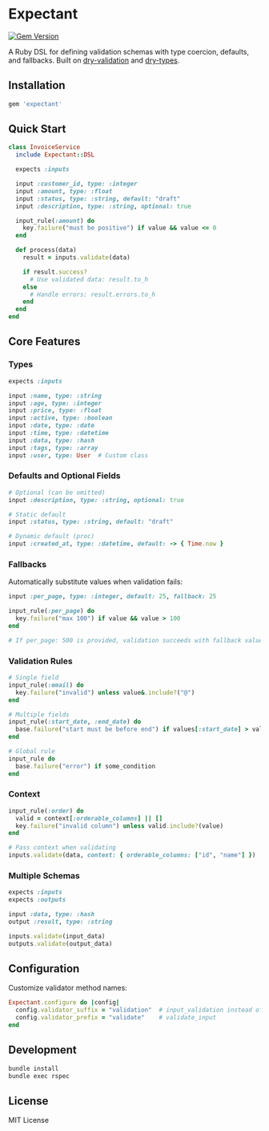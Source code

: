 # Expectant

[![Gem Version](https://img.shields.io/gem/v/expectant?style=flat&label=Expectant)](https://rubygems.org/gems/expectant)

A Ruby DSL for defining validation schemas with type coercion, defaults, and fallbacks. Built on [dry-validation](https://dry-rb.org/gems/dry-validation/) and [dry-types](https://dry-rb.org/gems/dry-types/).

## Installation

```ruby
gem 'expectant'
```

## Quick Start

```ruby
class InvoiceService
  include Expectant::DSL

  expects :inputs

  input :customer_id, type: :integer
  input :amount, type: :float
  input :status, type: :string, default: "draft"
  input :description, type: :string, optional: true

  input_rule(:amount) do
    key.failure("must be positive") if value && value <= 0
  end

  def process(data)
    result = inputs.validate(data)

    if result.success?
      # Use validated data: result.to_h
    else
      # Handle errors: result.errors.to_h
    end
  end
end
```

## Core Features

### Types

```ruby
expects :inputs

input :name, type: :string
input :age, type: :integer
input :price, type: :float
input :active, type: :boolean
input :date, type: :date
input :time, type: :datetime
input :data, type: :hash
input :tags, type: :array
input :user, type: User  # Custom class
```

### Defaults and Optional Fields

```ruby
# Optional (can be omitted)
input :description, type: :string, optional: true

# Static default
input :status, type: :string, default: "draft"

# Dynamic default (proc)
input :created_at, type: :datetime, default: -> { Time.now }
```

### Fallbacks

Automatically substitute values when validation fails:

```ruby
input :per_page, type: :integer, default: 25, fallback: 25

input_rule(:per_page) do
  key.failure("max 100") if value && value > 100
end

# If per_page: 500 is provided, validation succeeds with fallback value 25
```

### Validation Rules

```ruby
# Single field
input_rule(:email) do
  key.failure("invalid") unless value&.include?("@")
end

# Multiple fields
input_rule(:start_date, :end_date) do
  base.failure("start must be before end") if values[:start_date] > values[:end_date]
end

# Global rule
input_rule do
  base.failure("error") if some_condition
end
```

### Context

```ruby
input_rule(:order) do
  valid = context[:orderable_columns] || []
  key.failure("invalid column") unless valid.include?(value)
end

# Pass context when validating
inputs.validate(data, context: { orderable_columns: ["id", "name"] })
```

### Multiple Schemas

```ruby
expects :inputs
expects :outputs

input :data, type: :hash
output :result, type: :string

inputs.validate(input_data)
outputs.validate(output_data)
```

## Configuration

Customize validator method names:

```ruby
Expectant.configure do |config|
  config.validator_suffix = "validation"  # input_validation instead of input_rule
  config.validator_prefix = "validate"    # validate_input
end
```

## Development

```bash
bundle install
bundle exec rspec
```

## License

MIT License
